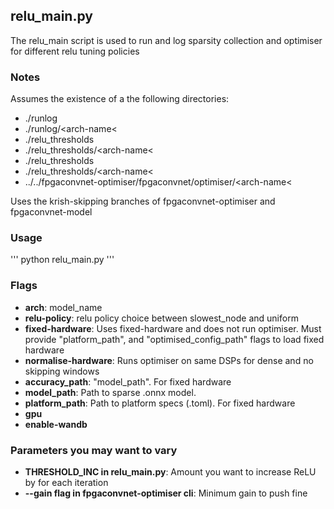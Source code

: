 ## relu_main.py 
The relu_main script is used to run and log sparsity collection and optimiser for different relu tuning policies

### Notes
Assumes the existence of a the following directories:
- ./runlog
- ./runlog/&lt;arch-name&lt;
- ./relu_thresholds
- ./relu_thresholds/&lt;arch-name&lt;
- ./relu_thresholds
- ./relu_thresholds/&lt;arch-name&lt;
- ../../fpgaconvnet-optimiser/fpgaconvnet/optimiser/&lt;arch-name&lt;

Uses the krish-skipping branches of fpgaconvnet-optimiser and fpgaconvnet-model


### Usage
'''
python relu_main.py
'''

### Flags
- **arch**: model_name
- **relu-policy**: relu policy choice between slowest_node and uniform 
- **fixed-hardware**: Uses fixed-hardware and does not run optimiser. Must provide "platform_path", and "optimised_config_path" flags to load fixed hardware
- **normalise-hardware**: Runs optimiser on same DSPs for dense and no skipping windows
- **accuracy_path**: "model_path". For fixed hardware
- **model_path**: Path to sparse .onnx model. 
- **platform_path**: Path to platform specs (.toml). For fixed hardware
- **gpu**
- **enable-wandb**

### Parameters you may want to vary
- **THRESHOLD_INC in relu_main.py**: Amount you want to increase ReLU by for each iteration
- **--gain flag in fpgaconvnet-optimiser cli**: Minimum gain to push fine